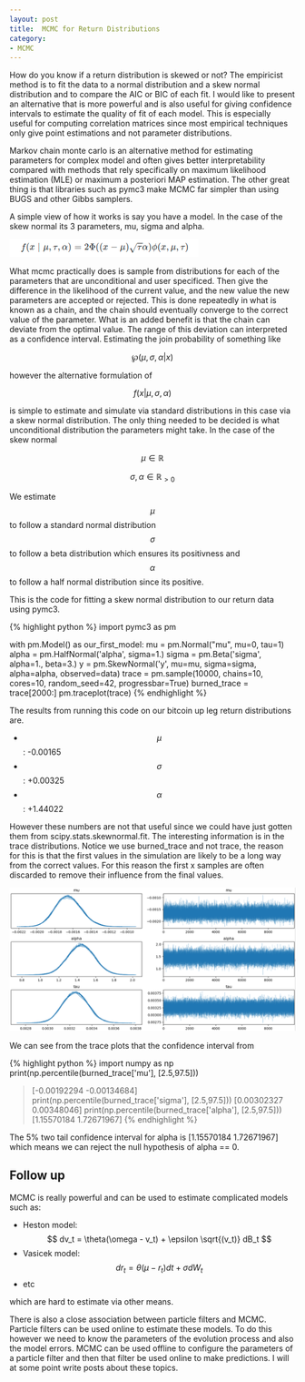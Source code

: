 ```yaml
---
layout: post
title:  MCMC for Return Distributions
category:
- MCMC
---
```


How do you know if a return distribution is skewed or not?
The empiricist method is to fit the data to a normal distribution and a skew normal distribution and to compare the AIC or BIC of each fit.
I would like to present an alternative that is more powerful and is also useful for giving confidence intervals to estimate the quality of fit of each model.
This is especially useful for computing correlation matrices since most empirical techniques only give point estimations and not parameter distributions.

Markov chain monte carlo is an alternative method for estimating parameters for complex model and often gives better interpretability 
compared with methods that rely specifically on maximum likelihood estimation (MLE) or maximum a posteriori MAP estimation.
The other great thing is that libraries such as pymc3 make MCMC far simpler than using BUGS and other Gibbs samplers.

A simple view of how it works is say you have a model. In the case of the skew normal its 3 parameters, mu, sigma and alpha.

![trace_plot](/assets/2020-12-07/skew_normal.png)

What mcmc practically does is sample from distributions for each of the parameters that are unconditional and user specificed. 
Then give the difference in the likelihood of the current value, and the new value the new parameters are accepted or rejected.
This is done repeatedly in what is known as a chain, and the chain should eventually converge to the correct value of the parameter. 
What is an added benefit is that the chain can deviate from the optimal value. The range of this deviation can interpreted as a confidence interval.
Estimating the join probability of something like

$$ \wp(\mu, \sigma, \alpha | x) $$

however the alternative formulation of

$$ f(x | \mu, \sigma, \alpha) $$

is simple to estimate and simulate via standard distributions in this case via a skew normal distribution.
The only thing needed to be decided is what unconditional distribution the parameters might take. In the case of the skew normal

$$ \mu \in \mathbb{R} $$

$$ \sigma, \alpha \in \mathbb{R}_{>0} $$

We estimate $$\mu$$ to follow a standard normal distribution $$\sigma$$ to follow a beta distribution which ensures its positivness
and $$\alpha$$ to follow a half normal distribution since its positive.

This is the code for fitting a skew normal distribution to our return data using pymc3.

{% highlight python %}
import pymc3 as pm

with pm.Model() as our_first_model:
    mu = pm.Normal("mu", mu=0, tau=1)
    alpha = pm.HalfNormal('alpha', sigma=1.)
    sigma = pm.Beta('sigma', alpha=1., beta=3.)
    y = pm.SkewNormal('y', mu=mu, sigma=sigma, alpha=alpha, observed=data)
    trace = pm.sample(10000, chains=10, cores=10, random_seed=42, progressbar=True)
    burned_trace = trace[2000:]
pm.traceplot(trace)
{% endhighlight %}

The results from running this code on our bitcoin up leg return distributions are.

* $$\mu$$: -0.00165
* $$\sigma$$: +0.00325
* $$\alpha$$: +1.44022

However these numbers are not that useful since we could have just gotten them from scipy.stats.skewnormal.fit.
The interesting information is in the trace distributions. Notice we use burned_trace and not trace, the reason for this is that the first values in the simulation
are likely to be a long way from the correct values. For this reason the first x samples are often discarded to remove their influence from the final values.

![trace_plot](/assets/2020-12-07/trace-plots.png)

We can see from the trace plots that the confidence interval from 

{% highlight python %}
import numpy as np
print(np.percentile(burned_trace['mu'], [2.5,97.5]))
> [-0.00192294 -0.00134684]
print(np.percentile(burned_trace['sigma'], [2.5,97.5]))
> [0.00302327 0.00348046]
print(np.percentile(burned_trace['alpha'], [2.5,97.5]))
> [1.15570184 1.72671967]
{% endhighlight %}

The 5% two tail confidence interval for alpha is [1.15570184 1.72671967] which means we can reject the null hypothesis of alpha == 0.

## Follow up 

MCMC is really powerful and can be used to estimate complicated models such as: 
* Heston model: $$ dv_t = \theta(\omega - v_t) + \epsilon \sqrt{(v_t)} dB_t $$
* Vasicek model: $$ dr_t = \theta (\mu - r_t) dt + \sigma dW_t $$ 
* etc

which are hard to estimate via other means.

There is also a close association between particle filters and MCMC. Particle filters can be used online to estimate these models.
To do this however we need to know the parameters of the evolution process and also the model errors. MCMC can be used offline to configure the parameters of a particle filter
and then that filter be used online to make predictions. I will at some point write posts about these topics.
